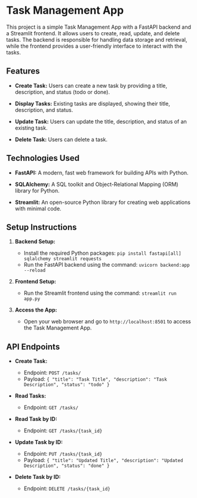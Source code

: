 # Task Management App

This project is a simple Task Management App with a FastAPI backend and a Streamlit frontend. It allows users to create, read, update, and delete tasks. The backend is responsible for handling data storage and retrieval, while the frontend provides a user-friendly interface to interact with the tasks.

## Features

- **Create Task:** Users can create a new task by providing a title, description, and status (todo or done).

- **Display Tasks:** Existing tasks are displayed, showing their title, description, and status.

- **Update Task:** Users can update the title, description, and status of an existing task.

- **Delete Task:** Users can delete a task.

## Technologies Used

- **FastAPI:** A modern, fast web framework for building APIs with Python.

- **SQLAlchemy:** A SQL toolkit and Object-Relational Mapping (ORM) library for Python.

- **Streamlit:** An open-source Python library for creating web applications with minimal code.

## Setup Instructions

1. **Backend Setup:**

   - Install the required Python packages: `pip install fastapi[all] sqlalchemy streamlit requests`
   - Run the FastAPI backend using the command: `uvicorn backend:app --reload`

2. **Frontend Setup:**

   - Run the Streamlit frontend using the command: `streamlit run app.py`

3. **Access the App:**
   - Open your web browser and go to `http://localhost:8501` to access the Task Management App.

## API Endpoints

- **Create Task:**

  - Endpoint: `POST /tasks/`
  - Payload: `{ "title": "Task Title", "description": "Task Description", "status": "todo" }`

- **Read Tasks:**

  - Endpoint: `GET /tasks/`

- **Read Task by ID:**

  - Endpoint: `GET /tasks/{task_id}`

- **Update Task by ID:**

  - Endpoint: `PUT /tasks/{task_id}`
  - Payload: `{ "title": "Updated Title", "description": "Updated Description", "status": "done" }`

- **Delete Task by ID:**
  - Endpoint: `DELETE /tasks/{task_id}`
